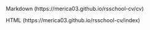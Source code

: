 <p> Markdown (https://merica03.github.io/rsschool-cv/cv) </p>
<p> HTML (https://merica03.github.io/rsschool-cv/index) </p>
